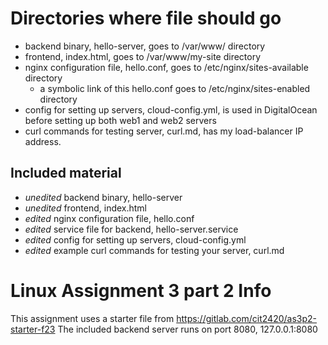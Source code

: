# Directories where file should go

- backend binary, hello-server, goes to /var/www/ directory
- frontend, index.html, goes to /var/www/my-site directory
- nginx configuration file, hello.conf, goes to /etc/nginx/sites-available directory
    - a symbolic link of this hello.conf goes to /etc/nginx/sites-enabled directory
- config for setting up servers, cloud-config.yml, is used in DigitalOcean before setting up both web1 and web2 servers
- curl commands for testing server, curl.md, has my load-balancer IP address. 


## Included material

- *unedited* backend binary, hello-server
- *unedited* frontend, index.html
- *edited* nginx configuration file, hello.conf
- *edited* service file for backend, hello-server.service
- *edited* config for setting up servers, cloud-config.yml
- *edited* example curl commands for testing your server, curl.md


# Linux Assignment 3 part 2 Info

This assignment uses a starter file from https://gitlab.com/cit2420/as3p2-starter-f23
The included backend server runs on port 8080, 127.0.0.1:8080
